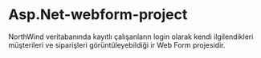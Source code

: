 # Asp.Net-webform-project
NorthWind veritabanında kayıtlı çalışanların login olarak kendi ilgilendikleri müşterileri ve siparişleri görüntüleyebildiği ir Web Form projesidir.
